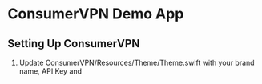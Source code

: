 # ConsumerVPN Demo App

## Setting Up ConsumerVPN

1. Update ConsumerVPN/Resources/Theme/Theme.swift with your brand name, API Key and 